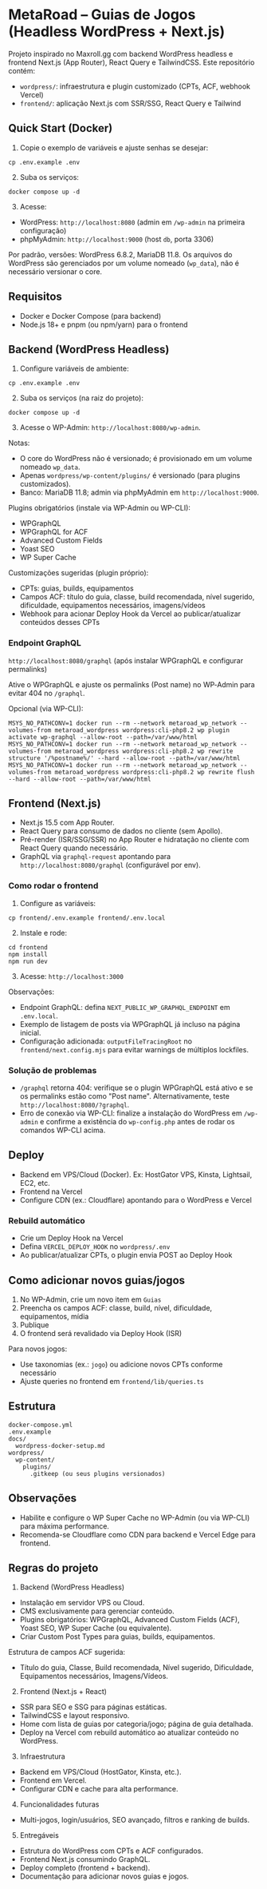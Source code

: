 # MetaRoad – Guias de Jogos (Headless WordPress + Next.js)

Projeto inspirado no Maxroll.gg com backend WordPress headless e frontend Next.js (App Router), React Query e TailwindCSS. Este repositório contém:

- `wordpress/`: infraestrutura e plugin customizado (CPTs, ACF, webhook Vercel)
- `frontend/`: aplicação Next.js com SSR/SSG, React Query e Tailwind

## Quick Start (Docker)

1. Copie o exemplo de variáveis e ajuste senhas se desejar:

```
cp .env.example .env
```

2. Suba os serviços:

```
docker compose up -d
```

3. Acesse:

- WordPress: `http://localhost:8080` (admin em `/wp-admin` na primeira configuração)
- phpMyAdmin: `http://localhost:9000` (host `db`, porta 3306)

Por padrão, versões: WordPress 6.8.2, MariaDB 11.8. Os arquivos do WordPress são gerenciados por um volume nomeado (`wp_data`), não é necessário versionar o core.

## Requisitos

- Docker e Docker Compose (para backend)
- Node.js 18+ e pnpm (ou npm/yarn) para o frontend

## Backend (WordPress Headless)

1. Configure variáveis de ambiente:

```
cp .env.example .env
```

2. Suba os serviços (na raiz do projeto):

```
docker compose up -d
```

3. Acesse o WP-Admin: `http://localhost:8080/wp-admin`.

Notas:

- O core do WordPress não é versionado; é provisionado em um volume nomeado `wp_data`.
- Apenas `wordpress/wp-content/plugins/` é versionado (para plugins customizados).
- Banco: MariaDB 11.8; admin via phpMyAdmin em `http://localhost:9000`.

Plugins obrigatórios (instale via WP-Admin ou WP-CLI):

- WPGraphQL
- WPGraphQL for ACF
- Advanced Custom Fields
- Yoast SEO
- WP Super Cache

Customizações sugeridas (plugin próprio):

- CPTs: guias, builds, equipamentos
- Campos ACF: título do guia, classe, build recomendada, nível sugerido, dificuldade, equipamentos necessários, imagens/vídeos
- Webhook para acionar Deploy Hook da Vercel ao publicar/atualizar conteúdos desses CPTs

### Endpoint GraphQL

`http://localhost:8080/graphql` (após instalar WPGraphQL e configurar permalinks)

Ative o WPGraphQL e ajuste os permalinks (Post name) no WP‑Admin para evitar 404 no `/graphql`.

Opcional (via WP-CLI):

```
MSYS_NO_PATHCONV=1 docker run --rm --network metaroad_wp_network --volumes-from metaroad_wordpress wordpress:cli-php8.2 wp plugin activate wp-graphql --allow-root --path=/var/www/html
MSYS_NO_PATHCONV=1 docker run --rm --network metaroad_wp_network --volumes-from metaroad_wordpress wordpress:cli-php8.2 wp rewrite structure '/%postname%/' --hard --allow-root --path=/var/www/html
MSYS_NO_PATHCONV=1 docker run --rm --network metaroad_wp_network --volumes-from metaroad_wordpress wordpress:cli-php8.2 wp rewrite flush --hard --allow-root --path=/var/www/html
```

## Frontend (Next.js)

- Next.js 15.5 com App Router.
- React Query para consumo de dados no cliente (sem Apollo).
- Pré-render (ISR/SSG/SSR) no App Router e hidratação no cliente com React Query quando necessário.
- GraphQL via `graphql-request` apontando para `http://localhost:8080/graphql` (configurável por env).

### Como rodar o frontend

1. Configure as variáveis:

```
cp frontend/.env.example frontend/.env.local
```

2. Instale e rode:

```
cd frontend
npm install
npm run dev
```

3. Acesse: `http://localhost:3000`

Observações:

- Endpoint GraphQL: defina `NEXT_PUBLIC_WP_GRAPHQL_ENDPOINT` em `.env.local`.
- Exemplo de listagem de posts via WPGraphQL já incluso na página inicial.
- Configuração adicionada: `outputFileTracingRoot` no `frontend/next.config.mjs` para evitar warnings de múltiplos lockfiles.

### Solução de problemas

- `/graphql` retorna 404: verifique se o plugin WPGraphQL está ativo e se os permalinks estão como "Post name". Alternativamente, teste `http://localhost:8080/?graphql`.
- Erro de conexão via WP-CLI: finalize a instalação do WordPress em `/wp-admin` e confirme a existência do `wp-config.php` antes de rodar os comandos WP-CLI acima.

## Deploy

- Backend em VPS/Cloud (Docker). Ex: HostGator VPS, Kinsta, Lightsail, EC2, etc.
- Frontend na Vercel
- Configure CDN (ex.: Cloudflare) apontando para o WordPress e Vercel

### Rebuild automático

- Crie um Deploy Hook na Vercel
- Defina `VERCEL_DEPLOY_HOOK` no `wordpress/.env`
- Ao publicar/atualizar CPTs, o plugin envia POST ao Deploy Hook

## Como adicionar novos guias/jogos

1. No WP-Admin, crie um novo item em `Guias`
2. Preencha os campos ACF: classe, build, nível, dificuldade, equipamentos, mídia
3. Publique
4. O frontend será revalidado via Deploy Hook (ISR)

Para novos jogos:

- Use taxonomias (ex.: `jogo`) ou adicione novos CPTs conforme necessário
- Ajuste queries no frontend em `frontend/lib/queries.ts`

## Estrutura

```
docker-compose.yml
.env.example
docs/
  wordpress-docker-setup.md
wordpress/
  wp-content/
    plugins/
      .gitkeep (ou seus plugins versionados)
```

## Observações

- Habilite e configure o WP Super Cache no WP-Admin (ou via WP-CLI) para máxima performance.
- Recomenda-se Cloudflare como CDN para backend e Vercel Edge para frontend.

## Regras do projeto

1. Backend (WordPress Headless)

- Instalação em servidor VPS ou Cloud.
- CMS exclusivamente para gerenciar conteúdo.
- Plugins obrigatórios: WPGraphQL, Advanced Custom Fields (ACF), Yoast SEO, WP Super Cache (ou equivalente).
- Criar Custom Post Types para guias, builds, equipamentos.

Estrutura de campos ACF sugerida:

- Título do guia, Classe, Build recomendada, Nível sugerido, Dificuldade, Equipamentos necessários, Imagens/Vídeos.

2. Frontend (Next.js + React)

- SSR para SEO e SSG para páginas estáticas.
- TailwindCSS e layout responsivo.
- Home com lista de guias por categoria/jogo; página de guia detalhada.
- Deploy na Vercel com rebuild automático ao atualizar conteúdo no WordPress.

3. Infraestrutura

- Backend em VPS/Cloud (HostGator, Kinsta, etc.).
- Frontend em Vercel.
- Configurar CDN e cache para alta performance.

4. Funcionalidades futuras

- Multi-jogos, login/usuários, SEO avançado, filtros e ranking de builds.

5. Entregáveis

- Estrutura do WordPress com CPTs e ACF configurados.
- Frontend Next.js consumindo GraphQL.
- Deploy completo (frontend + backend).
- Documentação para adicionar novos guias e jogos.
